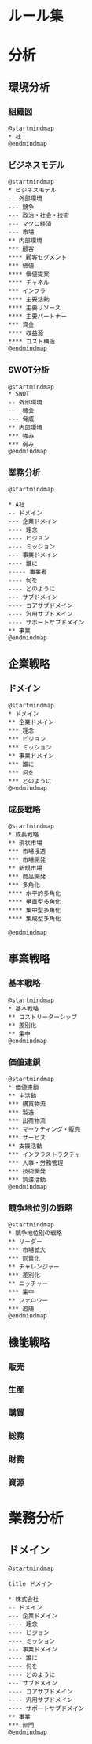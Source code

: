 # ルール集

# 分析

## 環境分析

### 組織図

```plantuml
@startmindmap
* 社
@endmindmap
```


### ビジネスモデル

```plantuml
@startmindmap
* ビジネスモデル
-- 外部環境
--- 競争
--- 政治・社会・技術
--- マクロ経済
--- 市場
** 内部環境
*** 顧客
**** 顧客セグメント
*** 価値
**** 価値提案
**** チャネル
*** インフラ
**** 主要活動
**** 主要リソース
**** 主要パートナー
*** 資金
**** 収益源
**** コスト構造
@endmindmap
```

### SWOT分析


```plantuml
@startmindmap
* SWOT
-- 外部環境
--- 機会
--- 脅威
** 内部環境
*** 強み
*** 弱み
@endmindmap
```

### 業務分析

```plantuml
@startmindmap

* A社
-- ドメイン
--- 企業ドメイン
---- 理念
---- ビジョン
---- ミッション
--- 事業ドメイン
---- 誰に
----- 事業者
---- 何を
---- どのように
--- サブドメイン
---- コアサブドメイン
---- 汎用サブドメイン
---- サポートサブドメイン
** 事業
@endmindmap
```

## 企業戦略

### ドメイン

```plantuml
@startmindmap
* ドメイン
** 企業ドメイン
*** 理念
*** ビジョン
*** ミッション
** 事業ドメイン
*** 誰に
*** 何を
*** どのように
@endmindmap
```

### 成長戦略

```plantuml
@startmindmap
* 成長戦略
** 現状市場
*** 市場浸透
*** 市場開発
** 新規市場
*** 商品開発
*** 多角化
**** 水平的多角化
**** 垂直型多角化
**** 集中型多角化
**** 集成型多角化

@endmindmap
```

## 事業戦略

### 基本戦略

```plantuml
@startmindmap
* 基本戦略
** コストリーダーシップ
** 差別化
** 集中
@endmindmap
```

### 価値連鎖

```plantuml
@startmindmap
* 価値連鎖
** 主活動
*** 購買物流
*** 製造
*** 出荷物流
*** マーケティング・販売
*** サービス
** 支援活動
*** インフラストラクチャ
*** 人事・労務管理
*** 技術開発
*** 調達活動
@endmindmap
```

### 競争地位別の戦略

```plantuml
@startmindmap
* 競争地位別の戦略
** リーダー
*** 市場拡大
*** 同質化
** チャレンジャー
*** 差別化
** ニッチャー
*** 集中
** フォロワー
*** 追随
@endmindmap
```

## 機能戦略

### 販売

### 生産

### 購買

### 総務

### 財務

### 資源

# 業務分析

## ドメイン

```plantuml
@startmindmap

title ドメイン

* 株式会社
-- ドメイン
--- 企業ドメイン
---- 理念
---- ビジョン
---- ミッション
--- 事業ドメイン
---- 誰に
---- 何を
---- どのように
--- サブドメイン
---- コアサブドメイン
---- 汎用サブドメイン
---- サポートサブドメイン
** 事業
*** 部門
@endmindmap
```